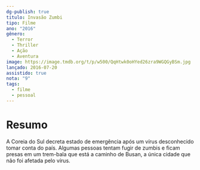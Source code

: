 ```yaml
---
dg-publish: true
titulo: Invasão Zumbi
tipo: Filme
ano: "2016"
gênero:
  - Terror
  - Thriller
  - Ação
  - Aventura
image: https://image.tmdb.org/t/p/w500/QqHtwk0oHYed26zra9WGQGyBSm.jpg
lançado: 2016-07-20
assistido: true
nota: "9"
tags:
  - filme
  - pessoal
---
```

# Resumo
A Coreia do Sul decreta estado de emergência após um vírus desconhecido tomar conta do país. Algumas pessoas tentam fugir de zumbis e ficam presas em um trem-bala que está a caminho de Busan, a única cidade que não foi afetada pelo vírus.
